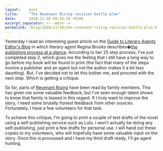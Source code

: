 ```yaml
---
layout:    post
title:     "The Revenant Rising revision battle plan"
date:      2010-11-30 09:10:29 +0100
excerpt_separator: <!--more-->
permalink: /blog/2010/11/30/the-revenant-rising-revision-battle-plan.html
---
```


Yesterday I read an interesting guest article on the [Guide to Literary Agents Editor's Blog](http://guidetoliteraryagents.com/blog/) in which literary agent Regina Brooks describes�[the publishing process at a glance](http://www.guidetoliteraryagents.com/blog/Agent+Regina+Brooks+On+The+Publishing+Process+At+A+Glance.aspx). According to her 25 step process, I've just completed step 2, which gives me the feeling that I still have a long way to go before my book will be found in print (the fact that many of the steps involve a publisher and an agent but not the author makes it a bit less daunting). But, I've decided not to let this bother me, and proceed with the next step. Which is getting a critique.

<!--more-->
So far, parts of [Revenant Rising](https://www.jeroensteenbeeke.nl/2010/11/01/novel-revenant-rising/) have been read by family members. This has given me some valuable feedback, but I've seen enough talent shows to know that family is biased in this regard. If I truly want to improve the story, I need some brutally honest feedback from other sources. Fortunately, I have a few volunteers for that task.

To achieve this critique, I'm going to print a couple of test drafts of the novel using a self-publishing service such as Lulu. I won't actually be doing any self-publishing, just print a few drafts for personal use. I will hand out these copies to my volunteers, who will hopefully have some valuable input on the story. Once this is processed and I have my third draft ready, I'll go agent hunting.